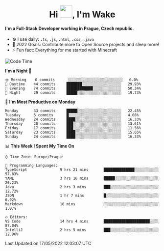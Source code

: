 <h1 align="center">Hi <img src="https://raw.githubusercontent.com/MrWakeCZ/MrWakeCZ/master/Hi.gif" width="40px" />, I'm Wake</h1>

#### I'm a Full-Stack Developer working in Prague, Czech republic.
- ⚙️ I use daily: `.ts`, `.js`, `.html`, `.css`, `.java`
- 🥅 2022 Goals: Contribute more to Open Source projects and sleep more!
- ⚡ Fun fact: Everything for me started with Minecraft

<!--START_SECTION:waka-->
![Code Time](http://img.shields.io/badge/Code%20Time-2%2C402%20hrs%2022%20mins-blue)

**I'm a Night 🦉** 

```text
🌞 Morning    0 commits      ░░░░░░░░░░░░░░░░░░░░░░░░░   0.0% 
🌆 Daytime    44 commits     ███████░░░░░░░░░░░░░░░░░░   29.93% 
🌃 Evening    74 commits     ████████████░░░░░░░░░░░░░   50.34% 
🌙 Night      29 commits     █████░░░░░░░░░░░░░░░░░░░░   19.73%

```
📅 **I'm Most Productive on Monday** 

```text
Monday       33 commits     █████░░░░░░░░░░░░░░░░░░░░   22.45% 
Tuesday      6 commits      █░░░░░░░░░░░░░░░░░░░░░░░░   4.08% 
Wednesday    24 commits     ████░░░░░░░░░░░░░░░░░░░░░   16.33% 
Thursday     20 commits     ███░░░░░░░░░░░░░░░░░░░░░░   13.61% 
Friday       17 commits     ███░░░░░░░░░░░░░░░░░░░░░░   11.56% 
Saturday     23 commits     ████░░░░░░░░░░░░░░░░░░░░░   15.65% 
Sunday       24 commits     ████░░░░░░░░░░░░░░░░░░░░░   16.33%

```


📊 **This Week I Spent My Time On** 

```text
⌚︎ Time Zone: Europe/Prague

💬 Programming Languages: 
TypeScript               9 hrs 21 mins       ██████████████░░░░░░░░░░░   57.83% 
YAML                     3 hrs 16 mins       █████░░░░░░░░░░░░░░░░░░░░   20.23% 
Java                     2 hrs 3 mins        ███░░░░░░░░░░░░░░░░░░░░░░   12.72% 
JSON                     1 hr 7 mins         █░░░░░░░░░░░░░░░░░░░░░░░░   6.92% 
Markdown                 10 mins             ░░░░░░░░░░░░░░░░░░░░░░░░░   1.07%

🔥 Editors: 
VS Code                  14 hrs 4 mins       █████████████████████░░░░   87.04% 
IntelliJ                 2 hrs 5 mins        ███░░░░░░░░░░░░░░░░░░░░░░   12.96%

```


 Last Updated on 17/05/2022 12:03:07 UTC
<!--END_SECTION:waka-->
